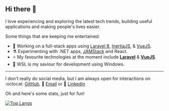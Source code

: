 ## Hi there 👋

I love experiencing and exploring the latest tech trends, building useful applications and making people's lives easier.

Some things that are keeping me entertained:

- 🚀 Working on a full-stack apps using [Laravel 8](https://laravel.com/), [InertiaJS](https://inertiajs.com/), & [VueJS](https://vuejs.org/).
- ⚗ Experimenting with .NET apps, [JAMStack](https://jamstack.org/) and React.
- ⭐ My favourite technologies at the moment include **[Laravel](https://laravel.com/)** & **[VueJS](https://vuejs.org/)**.
- 🙏 WSL is my saviour for development using Windows.

<hr>

I don't really do social media, but I am always open for interactions on :octocat: [GitHub](https://github.com/caldonovan), 📨 [Email](mailto:caldonovan@outlook.com) or 💼 [Linkedin](https://www.linkedin.com/in/callum-donovan-334444122/)

Oh and here's some stats, just for fun!

[![Top Langs](https://github-readme-stats.vercel.app/api/top-langs/?username=caldonovan&theme=onedark&layout=compact)](https://github.com/anuraghazra/github-readme-stats)
